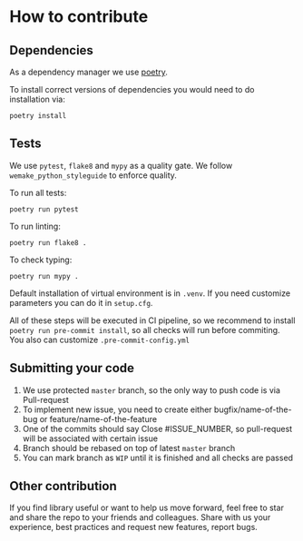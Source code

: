 # How to contribute

## Dependencies

As a dependency manager we use [poetry](https://github.com/python-poetry/poetry).


To install correct versions of dependencies you would need to do installation via:

```
poetry install
```

## Tests

We use `pytest`, `flake8` and `mypy` as a quality gate. We follow `wemake_python_styleguide` to enforce quality.

To run all tests:

```
poetry run pytest
```

To run linting:

```
poetry run flake8 .
```

To check typing:

```
poetry run mypy .
```

Default installation of virtual environment is in `.venv`. If you need customize parameters you can do it in `setup.cfg`.

All of these steps will be executed in CI pipeline, so we recommend to install `poetry run pre-commit install`, so all checks will run before commiting. You also can customize `.pre-commit-config.yml`


## Submitting your code

1. We use protected `master` branch, so the only way to push code is via Pull-request
2. To implement new issue, you need to create either bugfix/name-of-the-bug or feature/name-of-the-feature
3. One of the commits should say Close #ISSUE_NUMBER, so pull-request will be associated with certain issue
4. Branch should be rebased on top of latest `master` branch
5. You can mark branch as `WIP` until it is finished and all checks are passed


## Other contribution

If you find library useful or want to help us move forward, feel free to star and share the repo to your friends and colleagues. Share with us your experience, best practices and request new features, report bugs. 
